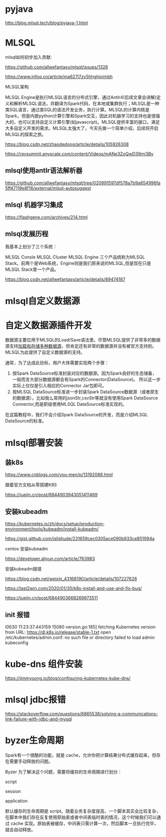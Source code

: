 # pyjava

http://blog.mlsql.tech/blog/pyjava-1.html

# MLSQL

mlsql如何初步加入贡献:

https://github.com/allwefantasy/mlsql/issues/1326


https://www.infoq.cn/article/ma627l7zy5hhghjojmbh

MLSQL架构

MLSQL Engine是执行MLSQL语言的分布式引擎，通过Antlr4(后续文章会讲解)定义和解析MLSQL语法，并翻译为Spark代码，在本地或集群执行；MLSQL是一种类SQL语言，通过类SQL的语法开发业务，执行计算。MLSQL的计算内核是Spark，但是内嵌python计算引擎和Spark交互，因此对机器学习的支持也是很强大的，也可以支持自定义计算引擎(如javascript)。MLSQL提供丰富的接口，满足大多自定义开发的需求。MLSQL太强大了，今天先做一个简单介绍，后续将开启MLSQL的探索之旅。

https://blog.csdn.net/zhaodedong/article/details/105926308

https://raysummit.anyscale.com/content/Videos/mANe3ZoQwD39mj3Bv

## mlsql使用antlr语法解析器

https://github.com/allwefantasy/mlsql/tree/020991597df578a7b9a654996fa5ff47119e8f16/external/mlsql-autosuggest


## mlsql 机器学习集成

https://flashgene.com/archives/214.html

## mlsql发展历程

我基本上划分了三个系统：

MLSQL Consle
MLSQL Cluster
MLSQL Engine
三个产品统称为MLSQL Stack。前两个是Web系统，Engine则是我们原来说的MLSQL,但是现在只是MLSQL Stack里一个产品。

https://blog.csdn.net/allwefantasy/article/details/89474187

# mlsql自定义数据源

# 自定义数据源插件开发

数据源主要应用于MLSQL的Load/Save语法里。尽管MLSQL提供了非常多的数据源支持[加载和存储多种数据源](http://docs.mlsql.tech/mlsql-stack/datasource/)，但肯定还有非常的数据源并没有被官方支持到。MLSQL为此提供了自定义数据源的支持。

通常，为了达成此目标，用户大体需要实现两个步骤：

1. 按Spark DataSource标准封装对应的数据源。因为Spark良好的生态储备，一般而言大部分数据源都会有Spark的Connector(DataSource)。 所以这一步实际上仅仅是引入相应的Connector Jar包即可。
2. 按MLSQL DataSource标准进一步封装Spark DataSource数据源（或者原生的数据源）。比如我么常用的jsonStr,csvStr等就没有使用Spark DataSource Connector,而是职级使用MLSQL DataSource标准实现的。

在这篇教程中，我们不会介绍Spark DataSource的开发，而是介绍MLSQL DataSource的标准。

# mlsql部署安装

## 装k8s

https://www.cnblogs.com/you-men/p/13192086.html

跟着官方文档从零搭建K8S

https://juejin.cn/post/6844903943051411469

## 安装kubeadm

https://kubernetes.io/zh/docs/setup/production-environment/tools/kubeadm/install-kubeadm/

https://gist.github.com/islishude/231659cec0305ace090b933ce851994a

centos 安装kubeadm

https://developer.aliyun.com/article/763983

安装kubeadm报错

https://blog.csdn.net/weixin_43168190/article/details/107227626

https://last2win.com/2020/01/30/k8s-install-and-use-and-fix-bug/

https://juejin.cn/post/6844903668269973511


## init 报错
I0630 11:23:37.443159   15080 version.go:185] fetching Kubernetes version from URL: https://dl.k8s.io/release/stable-1.txt
open /etc/kubernetes/admin.conf: no such file or directory
failed to load admin kubeconfig

# kube-dns 组件安装

https://jimmysong.io/blog/configuring-kubernetes-kube-dns/

# mlsql jdbc报错

https://stackoverflow.com/questions/6865538/solving-a-communications-link-failure-with-jdbc-and-mysql


# byzer生命周期

Spark有一个很酷的功能，就是 cache，允许你把计算结果分布式缓存起来，但存在需要手动释放的问题。

Byzer 为了解决这个问题，需要将缓存的生命周期进行划分：

script

session

application

默认缓存的生命周期是 script。随着业务复杂度提高，一个脚本其实会比较复杂，在脚本中我们存在反复使用原始表或者中间表临时表的情况，这个时候我们可以通过 cache 实现。原始表被缓存，中间表只需计算一次，然后脚本一旦执行完毕，就会自动释放。
